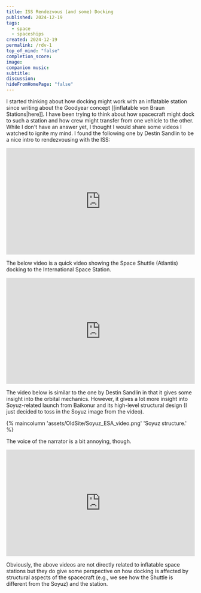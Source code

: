 ```yaml
---
title: ISS Rendezvous (and some) Docking
published: 2024-12-19
tags:
  - space
  - spaceships
created: 2024-12-19
permalink: /rdv-1
top_of_mind: "false"
completion_score:
image:
companion music:
subtitle:
discussion:
hideFromHomePage: "false"
---
```

I started thinking about how docking might work with an inflatable station since writing about the
Goodyear concept  [[inflatable von Braun Stations|here]]. I have been trying to think about how spacecraft might dock to such a 
station and how crew might transfer from one vehicle to the other. While I don't have an answer 
yet, I thought I would share some videos I watched to ignite my mind. I found the following one by Destin Sandlin to be a nice intro to rendezvousing with the ISS:
<div style="position: relative; padding-bottom: 56.25%; height: 0; overflow: hidden; max-width: 100%;">
    <iframe style="position: absolute; top: 0; left: 0; width: 100%; height: 100%;" src="https://www.youtube.com/embed/qFjw6Lc6J2g?si=4RVvEag2Bv0TmV8u" title="YouTube video player" frameborder="0" allow="accelerometer; autoplay; clipboard-write; encrypted-media; gyroscope; picture-in-picture; web-share" referrerpolicy="strict-origin-when-cross-origin" allowfullscreen></iframe>
</div>

The below video is a quick video showing the Space Shuttle (Atlantis) docking to the International Space Station.

<div style="position: relative; padding-bottom: 56.25%; height: 0; overflow: hidden; max-width: 100%;">
    <iframe style="position: absolute; top: 0; left: 0; width: 100%; height: 100%;" src="https://www.youtube.com/embed/LS__eHT3NWE?si=lIsz3_S7lzl3w0aX" title="YouTube video player" frameborder="0" allow="accelerometer; autoplay; clipboard-write; encrypted-media; gyroscope; picture-in-picture; web-share" referrerpolicy="strict-origin-when-cross-origin" allowfullscreen></iframe>
</div>

The video below is similar to the one by Destin Sandlin in that it gives some insight into the orbital mechanics.
However, it gives a lot more insight into Soyuz-related launch from Baikonur and
its high-level structural design (I just decided to toss in the Soyuz image from the video).

{% maincolumn 'assets/OldSite/Soyuz_ESA_video.png' 'Soyuz structure.' %}

The voice of the narrator is a bit annoying, though.
<div style="position: relative; padding-bottom: 56.25%; height: 0; overflow: hidden; max-width: 100%;">
    <iframe style="position: absolute; top: 0; left: 0; width: 100%; height: 100%;" src="https://www.youtube.com/embed/M2_NeFbFcSw?si=jzhO14998N7ODhnE" title="YouTube video player" frameborder="0" allow="accelerometer; autoplay; clipboard-write; encrypted-media; gyroscope; picture-in-picture; web-share" referrerpolicy="strict-origin-when-cross-origin" allowfullscreen></iframe>
</div>

Obviously, the above videos are not directly related to inflatable space stations
but they do give some perspective on how docking is affected by structural aspects
of the spacecraft (e.g., we see how the Shuttle is different from the Soyuz)
and the station.